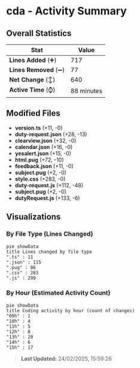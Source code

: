 # cda - Activity Summary 

## Overall Statistics

| Stat                   | Value                                                             |
| ---------------------- | ----------------------------------------------------------------- |
| **Lines Added** (➕)   | 717                                          |
| **Lines Removed** (➖) | 77                                        |
| **Net Change** (↕)    | 640                |
| **Active Time** (⌚)   | 88 minutes |


## Modified Files
- **version.ts** (+11, -0)
- **duty-request.json** (+28, -13)
- **clearview.json** (+32, -0)
- **calendar.json** (+16, -0)
- **yesalert.json** (+15, -0)
- **html.pug** (+72, -10)
- **feedback.json** (+11, -0)
- **subject.pug** (+2, -0)
- **style.css** (+283, -0)
- **duty-request.js** (+112, -48)
- **subject.pug** (+2, -0)
- **dutyRequest.js** (+133, -6)

## Visualizations

### By File Type (Lines Changed)

```mermaid
pie showData
title Lines changed by file type
".ts" : 11
".json" : 115
".pug" : 86
".css" : 283
".js" : 299
```

### By Hour (Estimated Activity Count)

```mermaid
pie showData
title Coding activity by hour (count of changes)
"09h" : 1
"10h" : 4
"11h" : 5
"12h" : 8
"13h" : 20
"14h" : 6
"15h" : 17
```


> **Last Updated:** 24/02/2025, 15:59:26